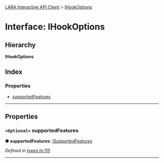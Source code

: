 [LARA Interactive API Client](../README.md) > [IHookOptions](../interfaces/ihookoptions.md)

# Interface: IHookOptions

## Hierarchy

**IHookOptions**

## Index

### Properties

* [supportedFeatures](ihookoptions.md#supportedfeatures)

---

## Properties

<a id="supportedfeatures"></a>

### `<Optional>` supportedFeatures

**● supportedFeatures**: *[ISupportedFeatures](isupportedfeatures.md)*

*Defined in [types.ts:115](../../../lara-typescript/src/interactive-api-client/types.ts#L115)*

___

